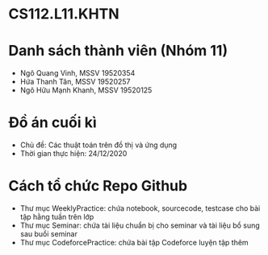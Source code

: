# CS112.L11.KHTN
<h1>Danh sách thành viên (Nhóm 11)</h1>
<ul>
    <li>Ngô Quang Vinh, MSSV 19520354</li>
    <li>Hứa Thanh Tân, MSSV 19520257</li>
    <li>Ngô Hữu Mạnh Khanh, MSSV 19520125</li>
</ul>
<h1>Đồ án cuối kì</h1>
<ul>
    <li>Chủ đề: Các thuật toán trên đồ thị và ứng dụng</li>
    <li>Thời gian thực hiện: 24/12/2020</li>
</ul>
<h1>Cách tổ chức Repo Github</h1>
<ul>
    <li>Thư mục WeeklyPractice: chứa notebook, sourcecode, testcase cho bài tập hằng tuần trên lớp</li>
    <li>Thư mục Seminar: chứa tài liệu chuẩn bị cho seminar và tài liệu bổ sung sau buổi seminar</li>
    <li>Thư mục CodeforcePractice: chứa bài tập Codeforce luyện tập thêm</li>
</ul>

